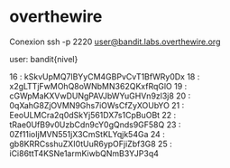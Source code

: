 # overthewire
Conexion ssh -p 2220 user@bandit.labs.overthewire.org

user: bandit{nivel}

16 : kSkvUpMQ7lBYyCM4GBPvCvT1BfWRy0Dx
18 : x2gLTTjFwMOhQ8oWNbMN362QKxfRqGlO
19 : cGWpMaKXVwDUNgPAVJbWYuGHVn9zl3j8
20 : 0qXahG8ZjOVMN9Ghs7iOWsCfZyXOUbYO
21 : EeoULMCra2q0dSkYj561DX7s1CpBuOBt
22 : tRae0UfB9v0UzbCdn9cY0gQnds9GF58Q
23 : 0Zf11ioIjMVN551jX3CmStKLYqjk54Ga
24 : gb8KRRCsshuZXI0tUuR6ypOFjiZbf3G8
25 : iCi86ttT4KSNe1armKiwbQNmB3YJP3q4

